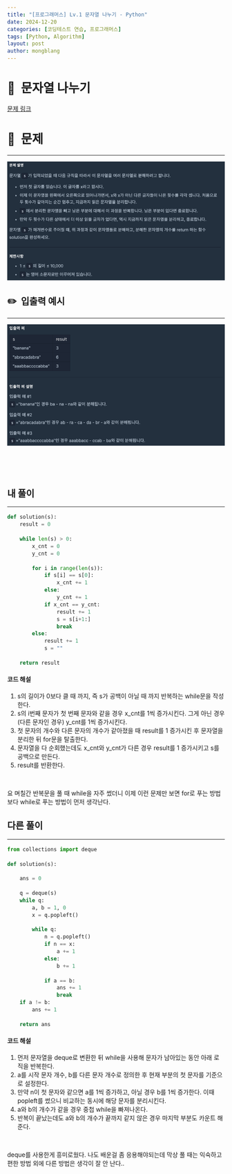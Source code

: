 ```yaml
---
title: "[프로그래머스] Lv.1 문자열 나누기 - Python"
date: 2024-12-20  
categories: [코딩테스트 연습, 프로그래머스]
tags: [Python, Algorithm]
layout: post
author: mongblang
---
```


# 📌&nbsp; **문자열 나누기**
[문제 링크](https://school.programmers.co.kr/learn/courses/30/lessons/140108)  

# 📝&nbsp; **문제**
---
![문제](/assets/img/codingtest-post-img/PG140108-1.png)


## ✏️&nbsp; **입출력 예시**
---
![예시](/assets/img/codingtest-post-img/PG140108-2.png) 

&nbsp;  

&nbsp;   



## **내 풀이**  
--- 

```python
def solution(s):
    result = 0 
    
    while len(s) > 0:
        x_cnt = 0
        y_cnt = 0

        for i in range(len(s)):
            if s[i] == s[0]:
                x_cnt += 1
            else: 
                y_cnt += 1
            if x_cnt == y_cnt: 
                result += 1
                s = s[i+1:]
                break 
        else: 
            result += 1
            s = ""
            
    return result
```

#### **코드 해설**  
1. s의 길이가 0보다 클 때 까지, 즉 s가 공백이 아닐 때 까지 반복하는 while문을 작성한다.
2. s의 i번째 문자가 첫 번째 문자와 같을 경우 x_cnt를 1씩 증가시킨다. 그게 아닌 경우 (다른 문자인 경우) y_cnt를 1씩 증가시킨다.
3. 첫 문자의 개수와 다른 문자의 개수가 같아졌을 때 result를 1 증가시킨 후 문자열을 분리한 뒤 for문을 탈출한다.
4. 문자열을 다 순회했는데도 x_cnt와 y_cnt가 다른 경우 result를 1 증가시키고 s를 공백으로 만든다.
5. result를 반환한다. 

&nbsp;  

요 며칠간 반복문을 풀 때 while을 자주 썼더니 이제 이런 문제만 보면 for로 푸는 방법보다 while로 푸는 방법이 먼저 생각난다. 

## **다른 풀이**
---

```python  
from collections import deque

def solution(s):

    ans = 0

    q = deque(s)    
    while q:
        a, b = 1, 0
        x = q.popleft()    

        while q:
            n = q.popleft()
            if n == x:
                a += 1
            else:
                b += 1

            if a == b:
                ans += 1
                break
    if a != b:
        ans += 1

    return ans
```

#### **코드 해설**  
1. 먼저 문자열을 deque로 변환한 뒤 while을 사용해 문자가 남아있는 동안 아래 로직을 반복한다. 
2. a를 시작 문자 개수, b를 다른 문자 개수로 정의한 후 현재 부분의 첫 문자를 기준으로 설정한다.
3. 만약 n이 첫 문자와 같으면 a를 1씩 증가하고, 아닐 경우 b를 1씩 증가한다. 이때 popleft를 썼으니 비교하는 동시에 해당 문자를 분리시킨다. 
4. a와 b의 개수가 같을 경우 중첩 while을 빠져나온다. 
5. 반복이 끝났는데도 a와 b의 개수가 끝까지 같지 않은 경우 마지막 부분도 카운트 해준다. 

&nbsp;  

deque를 사용한게 흥미로웠다. 나도 배운걸 좀 응용해야되는데 막상 풀 때는 익숙하고 편한 방법 외에 다른 방법은 생각이 잘 안 난다..

&nbsp;   
&nbsp;  

